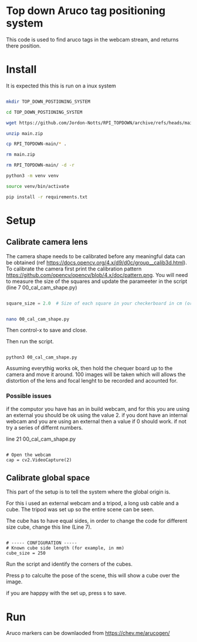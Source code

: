 # Top down Aruco tag positioning system

This code is used to find aruco tags in the webcam stream, and returns there position.

# Install

It is expected this this is run on a inux system

```bash

mkdir TOP_DOWN_POSTIONING_SYSTEM

cd TOP_DOWN_POSTIONING_SYSTEM

wget https://github.com/Jordon-Notts/RPI_TOPDOWN/archive/refs/heads/main.zip

unzip main.zip

cp RPI_TOPDOWN-main/* .

rm main.zip

rm RPI_TOPDOWN-main/ -d -r

python3 -m venv venv

source venv/bin/activate

pip install -r requirements.txt

```

# Setup

## Calibrate camera lens

The camera shape needs to be calibrated before any meaningful data can be obtained (ref https://docs.opencv.org/4.x/d9/d0c/group__calib3d.html). To calibrate the camera first print the calibration pattern https://github.com/opencv/opencv/blob/4.x/doc/pattern.png. You will need to measure the size of the squares and update the parameeter in the script (line 7 00_cal_cam_shape.py)

```python

square_size = 2.0  # Size of each square in your checkerboard in cm (or any unit)

```

```bash

nano 00_cal_cam_shape.py

```

Then control-x to save and close.

Then run the script.

```python3

python3 00_cal_cam_shape.py

```

Assuming everythig works ok, then hold the chequer board up to the camera and move it around. 100 images will be taken which will allows the distortion of the lens and focal lenght to be recorded and acounted for.

### Possible issues

if the computor you have has an in build webcam, and for this you are using an external you should be ok using the value 2. if you dont have an internal webcam and you are using an external then a value if 0 should work. if not try a series of differnt numbers.

line 21 00_cal_cam_shape.py

```python3

# Open the webcam
cap = cv2.VideoCapture(2)

```

## Calibrate global space

This part of the setup is to tell the system where the global origin is.

For this i used an external webcam and a tripod, a long usb cable and a cube. The tripod was set up so the entire scene can be seen.

The cube has to have equal sides, in order to change the code for different size cube, change this line (Line 7).

```python3 

# ----- CONFIGURATION -----
# Known cube side length (for example, in mm)
cube_size = 250

```

Run the script and identify the corners of the cubes.

Press p to calculte the pose of the scene, this will show a cube over the image.

if you are happpy with the set up, press s to save.

# Run


Aruco markers can be downlaoded from https://chev.me/arucogen/

